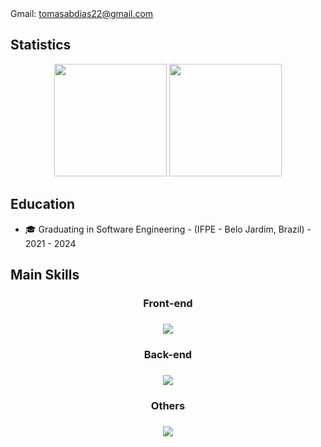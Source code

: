 <div>
 Gmail: <a href="tomasabdias22@gmail.com" target="_blank">tomasabdias22@gmail.com</a>
</div>

## Statistics

<!--
**tomasaalima/tomasaalima** is a ✨ _special_ ✨ repository because its `README.md` (this file) appears on your GitHub profile.

Here are some ideas to get you started:


-  🌱 I’m currently learning NodeJS, React..
- 👯 I’m looking to collaborate on ...
- 🤔 I’m looking for help with ...
- 💬 Ask me about ...
- 📫 How to reach me: ...
- 😄 Pronouns: ...
- ⚡ Fun fact: ...
-->

<div align="center">
  <img height="180em" src="https://github-readme-stats.vercel.app/api?username=tomasaalima&show_icons=true&theme=dracula&tinclude_all_commits=true"/>
  <img height="180em" src="https://github-readme-stats.vercel.app/api/top-langs/?username=tomasaalima&layout=compact&theme=dracula&langs_count=6"/>
</div>

## Education
- 🎓 Graduating in Software Engineering - (IFPE - Belo Jardim, Brazil) - 2021 - 2024

## Main Skills
</p>
<h3 align="center">
  Front-end
<h3/>
<p align="center">
  <a href="https://skillicons.dev">
    <img src="https://skillicons.dev/icons?i=html,css,tailwindcss,js,react" />
  </a>
</p>
  <h3 align="center">
  Back-end
<h3/>
<p align="center">
  <a href="https://skillicons.dev">
    <img src="https://skillicons.dev/icons?i=php,java,laravel,hibernate,postgres,mysql" />
  </a>
</p>
    <h3 align="center">
  Others
<h3/>
<p align="center">
  <a href="https://skillicons.dev">
    <img src="https://skillicons.dev/icons?i=git,github,nodejs" />
  </a>
